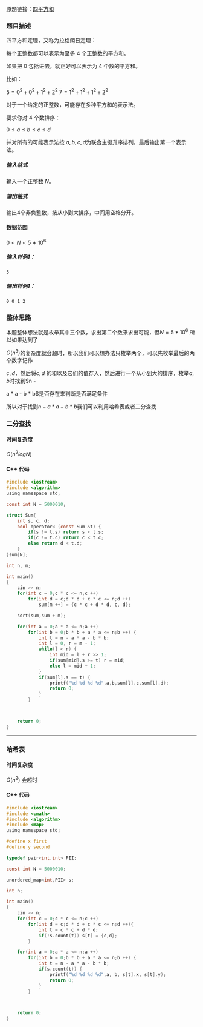 原题链接：[四平方和](https://www.acwing.com/problem/content/description/1223/)

### 题目描述

四平方和定理，又称为拉格朗日定理：

每个正整数都可以表示为至多 $4$ 个正整数的平方和。

如果把 $0$ 包括进去，就正好可以表示为 $4$ 个数的平方和。

比如：

$5 = 0^2 + 0^2 + 1^2 + 2^2$
$7 = 1^2 + 1^2 + 1^2 + 2^2$

对于一个给定的正整数，可能存在多种平方和的表示法。

要求你对 4 个数排序：

$0≤a≤b≤c≤d$

并对所有的可能表示法按 $a,b,c,d$为联合主键升序排列，最后输出第一个表示法。

##### 输入格式

输入一个正整数 $N$。

##### 输出格式

输出4个非负整数，按从小到大排序，中间用空格分开。

#### 数据范围

$0<N<5∗10^6$

##### 输入样例1：

```
5
```

##### 输出样例1：

```
0 0 1 2
```



### 整体思路

本题整体想法就是枚举其中三个数，求出第二个数来求出可能，但$N = 5 * 10^6$ 所以如果达到了

$O(n^3)$的复杂度就会超时，所以我们可以想办法只枚举两个，可以先枚举最后的两个数字记作

$c,d$，然后将$c,d$ 的和以及它们的值存入，然后进行一个从小到大的排序，枚举$a,b$时找到$n - 

a * a - b * b$是否存在来判断是否满足条件

所以对于找到$n - a * a - b * b$我们可以利用哈希表或者二分查找



### 二分查找

#### 时间复杂度

$O(n^2logN)$

#### C++ 代码
```c
#include <iostream>
#include <algorithm>
using namespace std;

const int N = 5000010;

struct Sum{
    int s, c, d;
    bool operator< (const Sum &t) {
        if(s != t.s) return s < t.s;
        if(c != t.c) return c < t.c;
        else return d < t.d;
    }
}sum[N];

int n, m;

int main()
{
    cin >> n;
    for(int c = 0;c * c <= n;c ++)
        for(int d = c;d * d + c * c <= n;d ++)
            sum[m ++] = {c * c + d * d, c, d};

    sort(sum,sum + m);

    for(int a = 0;a * a <= n;a ++)
        for(int b = 0;b * b + a * a <= n;b ++) {
            int t = n - a * a - b * b;
            int l = 0, r = m - 1;
            while(l < r) {
                int mid = l + r >> 1;
                if(sum[mid].s >= t) r = mid;
                else l = mid + 1;
            }
            if(sum[l].s == t) {
                printf("%d %d %d %d",a,b,sum[l].c,sum[l].d);
                return 0;
            }
        }



    return 0;
}
```

----------



### 哈希表

#### 时间复杂度

$O(n^2)$ 会超时


#### C++ 代码
```c
#include <iostream>
#include <cmath>
#include <algorithm>
#include <map>
using namespace std;

#define x first
#define y second

typedef pair<int,int> PII;

const int N = 5000010;

unordered_map<int,PII> s;

int n;

int main()
{
    cin >> n;
    for(int c = 0;c * c <= n;c ++)
        for(int d = c;d * d + c * c <= n;d ++){
            int t = c * c + d * d;
            if(!s.count(t)) s[t] = {c,d};
        }

    for(int a = 0;a * a <= n;a ++)
        for(int b = 0;b * b + a * a <= n;b ++) {
            int t = n - a * a - b * b;
            if(s.count(t)) {
                printf("%d %d %d %d",a, b, s[t].x, s[t].y);
                return 0;
            }
        }



    return 0;
}
```

